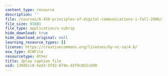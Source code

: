 ```yaml
---
content_type: resource
description: ''
file: /courses/6-450-principles-of-digital-communications-i-fall-2006/130d5cc85ed35fd2874ed3f9c8d1cb99_o8XojnApGc4.vtt
file_size: 91881
file_type: application/x-subrip
hide_download: true
hide_download_original: null
learning_resource_types: []
license: https://creativecommons.org/licenses/by-nc-sa/4.0/
ocw_type: OCWFile
resourcetype: Other
title: 3play caption file
uid: 130d5cc8-5ed3-5fd2-874e-d3f9c8d1cb99
---
```

